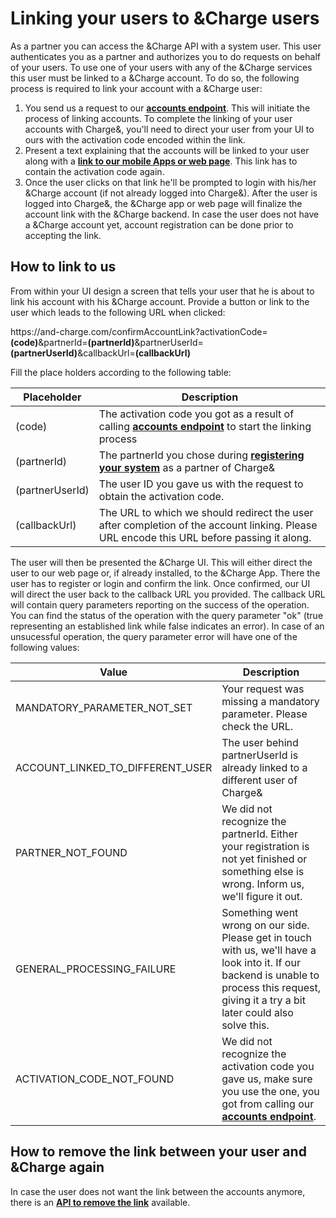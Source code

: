 # Linking your users to &Charge users

As a partner you can access the &Charge API with a system user. This user authenticates you as a partner and authorizes you to do requests on behalf of your users.
To use one of your users with any of the &Charge services this user must be linked to a &Charge account.
To do so, the following process is required to link your account with a &Charge user:
1. You send us a request to our [__accounts endpoint__](link_partner_account.md#setting-up-an-account-link). This will initiate the process of linking accounts. To complete the linking of your user accounts with Charge&, you'll need to direct your user from your UI to ours with the activation code encoded within the link.
2. Present a text explaining that the accounts will be linked to your user along with a [__link to our mobile Apps or web page__](app_deep_links.md). This link has to contain the activation code again.
3. Once the user clicks on that link he'll be prompted to login with his/her &Charge account (if not already logged into Charge&). After the user is logged into Charge&, the &Charge app or web page will finalize the account link with the &Charge backend. In case the user does not have a &Charge account yet, account registration can be done prior to accepting the link.

## How to link to us

From within your UI design a screen that tells your user that he is about to link his account with his &Charge account.
Provide a button or link to the user which leads to the following URL when clicked:

https\://and-charge.com/confirmAccountLink?activationCode\=**(code)**&partnerId=**(partnerId)**&partnerUserId=**(partnerUserId)**&callbackUrl=**(callbackUrl)**

Fill the place holders according to the following table:

| Placeholder      | Description                          
|------------------|------------------------------------------------------------|
| (code)           | The activation code you got as a result of calling [__accounts endpoint__](link_partner_account.md#setting-up-an-account-link) to start the linking process
| (partnerId)      | The partnerId you chose during [__registering your system__](partner_registration.md#api-endpoint-partner-registration) as a partner of Charge&
| (partnerUserId)  | The user ID you gave us with the request to obtain the activation code.
| (callbackUrl)    | The URL to which we should redirect the user after completion of the account linking. Please URL encode this URL before passing it along.

The user will then be presented the &Charge UI. This will either direct the user to our web page or, if already installed, to the &Charge App. There the user has to register or login and confirm the link. Once confirmed, our UI will direct the user back to the callback URL you provided. The callback URL will contain query parameters reporting on the success of the operation.
You can find the status of the operation with the query parameter "ok" (true representing an established link while false indicates an error). In case of an unsucessful operation, the query parameter error will have one of the following values:

| Value                            | Description                          
|----------------------------------|------------------------------------------------------------|
| MANDATORY_PARAMETER_NOT_SET      | Your request was missing a mandatory parameter. Please check the URL.
| ACCOUNT_LINKED_TO_DIFFERENT_USER | The user behind partnerUserId is already linked to a different user of Charge&
| PARTNER_NOT_FOUND                | We did not recognize the partnerId. Either your registration is not yet finished or something else is wrong. Inform us, we'll figure it out.
| GENERAL_PROCESSING_FAILURE       | Something went wrong on our side. Please get in touch with us, we'll have a look into it. If our backend is unable to process this request, giving it a try a bit later could also solve this.
| ACTIVATION_CODE_NOT_FOUND        | We did not recognize the activation code you gave us, make sure you use the one, you got from calling our [__accounts endpoint__](link_partner_account.md#setting-up-an-account-link).

## How to remove the link between your user and &Charge again 
In case the user does not want the link between the accounts anymore, there is an [__API to remove the link__](link_partner_account.md#removing-an-account-link) available.